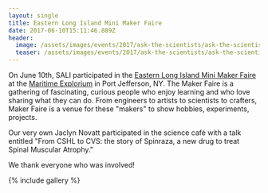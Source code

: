 ```yaml
---
layout: single
title: Eastern Long Island Mini Maker Faire
date: 2017-06-10T15:11:46.889Z
header:
  image: /assets/images/events/2017/ask-the-scientists/ask-the-scientists-image.jpg
  teaser: /assets/images/events/2017/ask-the-scientists/ask-the-scientists-group-shot-OG.jpg
---
```

On June 10th, SALI participated in the [Eastern Long Island Mini Maker Faire](http://easternlongisland.makerfaire.com) at the [Maritime Explorium](http://maritimeexplorium.org) in Port Jefferson, NY. The Maker Faire is a gathering of fascinating, curious people who enjoy learning and who love sharing what they can do. From engineers to artists to scientists to crafters, Maker Faire is a venue for these "makers" to show hobbies, experiments, projects.

Our very own Jaclyn Novatt participated in the science café with a talk entitled "From CSHL to CVS: the story of Spinraza, a new drug to treat Spinal Muscular Atrophy."

We thank everyone who was involved!

{% include gallery %}